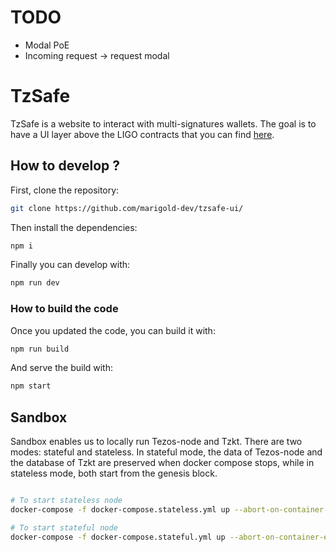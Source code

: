 # TODO

<!-- - Stocker les dapps connecter dans le state global -->
<!-- - Ajouter une catégorie dans les settings pour déconnecter les dapps -->

- Modal PoE
- Incoming request -> request modal

# TzSafe

TzSafe is a website to interact with multi-signatures wallets. The goal is to have a UI layer above the LIGO contracts that you can find [here](https://github.com/marigold-dev/tzsafe).

## How to develop ?

First, clone the repository:

```bash
git clone https://github.com/marigold-dev/tzsafe-ui/
```

Then install the dependencies:

```bash
npm i
```

Finally you can develop with:

```bash
npm run dev
```

### How to build the code

Once you updated the code, you can build it with:

```bash
npm run build
```

And serve the build with:

```bash
npm start
```

## Sandbox

Sandbox enables us to locally run Tezos-node and Tzkt. There are two modes: stateful and stateless. In stateful mode, the data of Tezos-node and the database of Tzkt are preserved when docker compose stops, while in stateless mode, both start from the genesis block.

```bash

# To start stateless node
docker-compose -f docker-compose.stateless.yml up --abort-on-container-exit

# To start stateful node
docker-compose -f docker-compose.stateful.yml up --abort-on-container-exit
```

